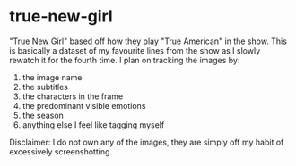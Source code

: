 # true-new-girl
"True New Girl" based off how they play "True American" in the show.
This is basically a dataset of my favourite lines from the show as I slowly rewatch it for the fourth time. I plan on tracking the images by:
1. the image name
2. the subtitles
3. the characters in the frame
4. the predominant visible emotions
5. the season
6. anything else I feel like tagging myself

Disclaimer: I do not own any of the images, they are simply off my habit of excessively screenshotting.

